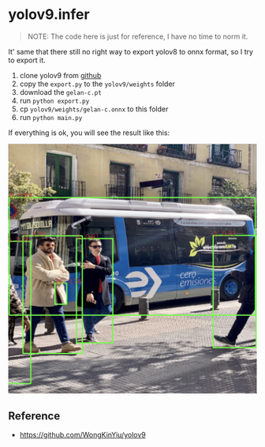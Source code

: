 # yolov9.infer

> NOTE: The code here is just for reference, I have no time to norm it.

It' same that there still no right way to export yolov8 to onnx format, so I try to export it.

1. clone yolov9 from [github](https://github.com/WongKinYiu/yolov9)
2. copy the `export.py` to the `yolov9/weights` folder
3. download the `gelan-c.pt` 
4. run `python export.py`
5. cp `yolov9/weights/gelan-c.onnx` to this folder 
6. run `python main.py`

If everything is ok, you will see the result like this:

![](./assets/samples.png)



## Reference
- https://github.com/WongKinYiu/yolov9